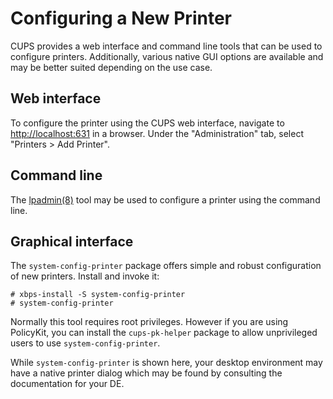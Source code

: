 # Configuring a New Printer

CUPS provides a web interface and command line tools that can be used to
configure printers. Additionally, various native GUI options are available and
may be better suited depending on the use case.

## Web interface

To configure the printer using the CUPS web interface, navigate to
<http://localhost:631> in a browser. Under the "Administration" tab, select
"Printers > Add Printer".

## Command line

The [lpadmin(8)](https://man.voidlinux.org/lpadmin.8) tool may be used to
configure a printer using the command line.

## Graphical interface

The `system-config-printer` package offers simple and robust configuration of
new printers. Install and invoke it:

```
# xbps-install -S system-config-printer
# system-config-printer
```

Normally this tool requires root privileges. However if you are using PolicyKit,
you can install the `cups-pk-helper` package to allow unprivileged users to use
`system-config-printer`.

While `system-config-printer` is shown here, your desktop environment may have a
native printer dialog which may be found by consulting the documentation for
your DE.
